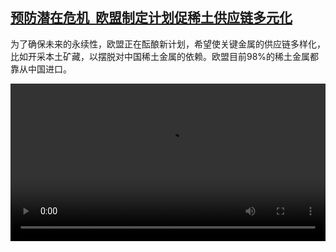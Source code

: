 <!--1679150825000-->
[预防潜在危机  欧盟制定计划促稀土供应链多元化](https://www.dw.com/zh/%E9%A2%84%E9%98%B2%E6%BD%9C%E5%9C%A8%E5%8D%B1%E6%9C%BA%C2%A0%20%E6%AC%A7%E7%9B%9F%E5%88%B6%E5%AE%9A%E8%AE%A1%E5%88%92%E4%BF%83%E7%A8%80%E5%9C%9F%E4%BE%9B%E5%BA%94%E9%93%BE%E5%A4%9A%E5%85%83%E5%8C%96/a-65016391)
------

<p>为了确保未来的永续性，欧盟正在酝酿新计划，希望使关键金属的供应链多样化，比如开采本土矿藏，以摆脱对中国稀土金属的依赖。欧盟目前98%的稀土金属都靠从中国进口。</small></p><video src="https://tvdownloaddw-a.akamaihd.net/dwtv_video/flv/vdt_zh/2023/bchi230316_001_bchi_230316_eusolar_1_01r_AVC_1280x720.mp4" controls style="width:100%"></video>
